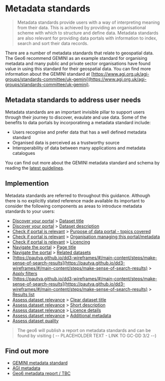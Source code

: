 # Metadata standards

> Metadata standards provide users with a way of interpreting meaning from their data. This is achieved by providing an organisational scheme with which to structure and define data. Metadata standards are also relevant for providing data portals with information to index, search and sort their data records.

There are a number of metadata standards that relate to geospatial data. The Geo6 recommend GEMINI as an example standard for organising metadata and many public and private sector organisations have found value in using this standard for their geospatial data. You can find more information about the GEMINI standard at [https://www.agi.org.uk/agi-groups/standards-committee/uk-gemini](https://www.agi.org.uk/agi-groups/standards-committee/uk-gemini).

## Metadata standards to address user needs
Metadata standards are an important invisible pillar to support users through their journey to discover, evaulate and use data. Some of the benefits to data portals by incorporatinng a metadata standard include:
+ Users recognise and prefer data that has a well defined metadata standard
+ Organised data is perceived as a trustworthy source
+ Interoperability of data between many applications and metadata catalogues

You can find out more about the GEMINI metadata standard and schema by reading the [latest guidelines](https://www.agi.org.uk/agi-groups/standards-committee/uk-gemini/40-gemini/1052-metadata-guidelines-for-geospatial-data-resources-part-1).

## Implemention
<!--
Is it worth including the relevant components where metadata standards are relevant
-->

Metadata standards are referred to throughout this guidance. Although there is no explicitly stated reference made available its important to consider the following components as areas to introduce metadata standards to your users:
+ [Discover your portal](https://pautva.github.io/dd3-wireframes/#/main-content/steps/discover-your-portal?id=discover-your-portal) > [Dataset title](https://pautva.github.io/dd3-wireframes/#/main-content/steps/discover-your-portal?id=_1-dataset-title)
+ [Discover your portal](https://pautva.github.io/dd3-wireframes/#/main-content/steps/discover-your-portal?id=discover-your-portal) > [Dataset description](https://pautva.github.io/dd3-wireframes/#/main-content/steps/discover-your-portal?id=_2-dataset-description)
+ [Check if portal is relevant](https://pautva.github.io/dd3-wireframes/#/main-content/steps/check-a-portal-is-relevant) > [Purpose of data portal - topics covered](https://pautva.github.io/dd3-wireframes/#/main-content/steps/check-a-portal-is-relevant?id=_1-purpose-of-data-portal)
+ [Check if portal is relevant](https://pautva.github.io/dd3-wireframes/#/main-content/steps/check-a-portal-is-relevant) > [Organisation managing this portal/metadata](https://pautva.github.io/dd3-wireframes/#/main-content/steps/check-a-portal-is-relevant?id=_2-organisation-managing-this-portal)
+ [Check if portal is relevant](https://pautva.github.io/dd3-wireframes/#/main-content/steps/check-a-portal-is-relevant) > [Licencing](https://pautva.github.io/dd3-wireframes/#/main-content/steps/check-a-portal-is-relevant?id=_3-licencing)
+ [Navigate the portal](https://pautva.github.io/dd3-wireframes/#/main-content/steps/navigate-the-portal) > [Page title](https://pautva.github.io/dd3-wireframes/#/main-content/steps/navigate-the-portal?id=_2-page-title)
+ [Navigate the portal](https://pautva.github.io/dd3-wireframes/#/main-content/steps/navigate-the-portal) > [Related datasets](https://pautva.github.io/dd3-wireframes/#/main-content/steps/navigate-the-portal?id=_6-related-datasets)
+ [https://pautva.github.io/dd3-wireframes/#/main-content/steps/make-sense-of-search-results](https://pautva.github.io/dd3-wireframes/#/main-content/steps/make-sense-of-search-results) > [Apply filters](https://pautva.github.io/dd3-wireframes/#/main-content/steps/make-sense-of-search-results?id=_5-apply-filters)
+ [https://pautva.github.io/dd3-wireframes/#/main-content/steps/make-sense-of-search-results](https://pautva.github.io/dd3-wireframes/#/main-content/steps/make-sense-of-search-results) > [Results list](https://pautva.github.io/dd3-wireframes/#/main-content/steps/make-sense-of-search-results?id=_7-results-list)
+ [Assess dataset relevance](https://pautva.github.io/dd3-wireframes/#/main-content/steps/assess-dataset-relevance) > [Clear dataset title](https://pautva.github.io/dd3-wireframes/#/main-content/steps/assess-dataset-relevance?id=_1-clear-dataset-title)
+ [Assess dataset relevance](https://pautva.github.io/dd3-wireframes/#/main-content/steps/assess-dataset-relevance) > [Short description](https://pautva.github.io/dd3-wireframes/#/main-content/steps/assess-dataset-relevance?id=_2-short-description)
+ [Assess dataset relevance](https://pautva.github.io/dd3-wireframes/#/main-content/steps/assess-dataset-relevance) > [Licence details](https://pautva.github.io/dd3-wireframes/#/main-content/steps/assess-dataset-relevance?id=_5-licence-details)
+ [Assess dataset relevance](https://pautva.github.io/dd3-wireframes/#/main-content/steps/assess-dataset-relevance) > [Additional metadata](https://pautva.github.io/dd3-wireframes/#/main-content/steps/assess-dataset-relevance?id=_10-additional-metadata)
+ [Assess dataset quality](https://pautva.github.io/dd3-wireframes/#/main-content/steps/assess-data-quality)

> The geo6 will publish a report on metadata standards and can be found by visiting ( -- PLACEHOLDER TEXT - LINK TO GC-DD 3/2 --)

## Find out more
+ [GEMINI metadata standard](https://www.agi.org.uk/agi-groups/standards-committee/uk-gemini/40-gemini/1052-metadata-guidelines-for-geospatial-data-resources-part-1)
+ [AGI metadata](https://www.agi.org.uk/agi-groups/standards-committee/uk-gemini)
+ [Geo6 metadata report / TBC ](#)
